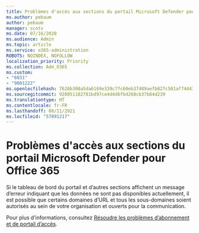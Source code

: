 ```yaml
---
title: Problèmes d'accès aux sections du portail Microsoft Defender pour Office 365
ms.author: pebaum
author: pebaum
manager: scotv
ms.date: 07/16/2020
ms.audience: Admin
ms.topic: article
ms.service: o365-administration
ROBOTS: NOINDEX, NOFOLLOW
localization_priority: Priority
ms.collection: Adm_O365
ms.custom:
- "6031"
- "9001222"
ms.openlocfilehash: 7626b300a5da6169e339c7fc60eb37489aefb827c501af74d4366bcaab6a38d2
ms.sourcegitcommit: 920051182781bd97ce4d4d6fbd268cb37b84d239
ms.translationtype: HT
ms.contentlocale: fr-FR
ms.lasthandoff: 08/11/2021
ms.locfileid: "57891217"
---
```

# <a name="issues-accessing-sections-of-microsoft-defender-for-office-365-portal"></a>Problèmes d'accès aux sections du portail Microsoft Defender pour Office 365

Si le tableau de bord du portail et d’autres sections affichent un message d’erreur indiquant que les données ne sont pas disponibles actuellement, il est possible que certains domaines d’URL et tous les sous-domaines soient autorisés au sein de votre organisation et ouverts pour la communication. 

Pour plus d’informations, consultez [Résoudre les problèmes d’abonnement et de portail d’accès](https://docs.microsoft.com/windows/security/threat-protection/microsoft-defender-atp/troubleshoot-onboarding-error-messages#data-currently-isnt-available-on-some-sections-of-the-portal).